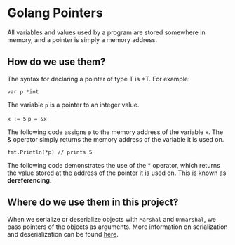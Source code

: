 # Golang Pointers

All variables and values used by a program are stored somewhere in memory, and a pointer is simply a memory address.

## How do we use them?

The syntax for declaring a pointer of type T is *T. For example:

`var p *int`

The variable `p` is a pointer to an integer value.

`x := 5`
`p = &x`

The following code assigns `p` to the memory address of the variable `x`. The & operator simply returns the memory address of the variable it is used on.

`fmt.Println(*p) // prints 5`

The following code demonstrates the use of the * operator, which returns the value stored at the address of the pointer it is used on. This is known as **dereferencing**.

## Where do we use them in this project?

When we serialize or deserialize objects with `Marshal` and `Unmarshal`, we pass pointers of the objects as arguments. More information on serialization and deserialization can be found [here](json.md).
